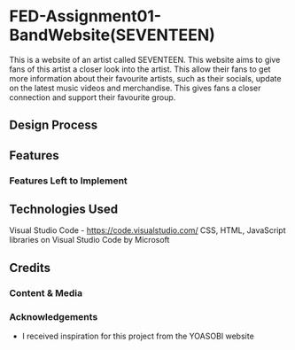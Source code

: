 # FED-Assignment01-BandWebsite(SEVENTEEN)

This is a website of an artist called SEVENTEEN. This website aims to give fans of this artist a closer look into the artist. This allow their fans to get more information about their favourite artists, such as their socials, update on the latest music videos and merchandise. This gives fans a closer connection and support their favourite group.
 
## Design Process



## Features



### Features Left to Implement


## Technologies Used

Visual Studio Code - https://code.visualstudio.com/
CSS, HTML, JavaScript libraries on Visual Studio Code by Microsoft


## Credits



### Content & Media



### Acknowledgements

- I received inspiration for this project from the YOASOBI website
